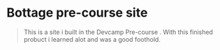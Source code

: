 # Bottage pre-course site

> This is a site i built in the Devcamp Pre-course . With this finished probuct i learned alot and was a good foothold.
